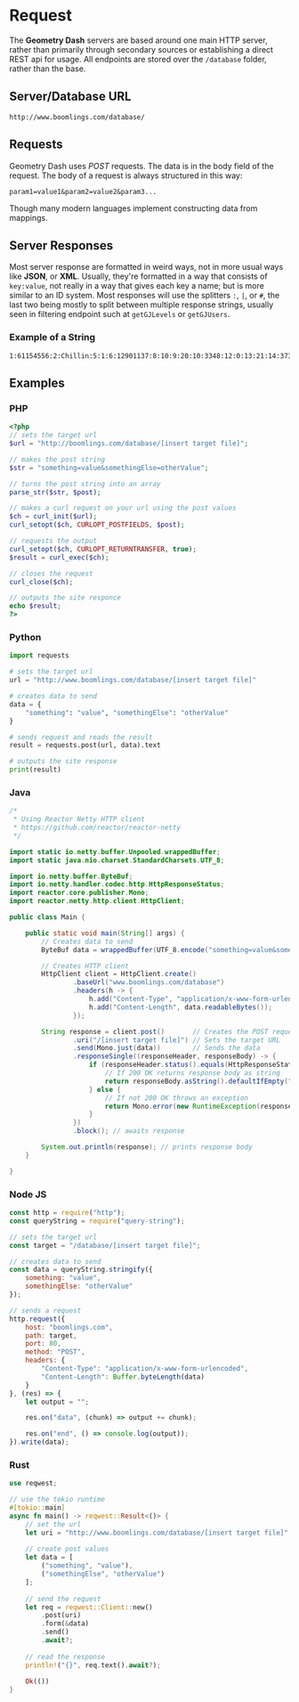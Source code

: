 # Request

The **Geometry Dash** servers are based around one main HTTP server, rather than primarily through secondary sources or establishing a direct REST api for usage. All endpoints are stored over the `/database` folder, rather than the base.

## Server/Database URL

```plain
http://www.boomlings.com/database/
```

## Requests

Geometry Dash uses *POST* requests. The data is in the body field of the request. The body of a request is always structured in this way:

```plain
param1=value1&param2=value2&param3...
```

Though many modern languages implement constructing data from mappings.

## Server Responses

Most server response are formatted in weird ways, not in more usual ways like **JSON**, or **XML**. Usually, they're formatted in a way that consists of `key:value`,  not really in a way that gives each key a name; but is more similar to an ID system. Most responses will use the splitters `:`, `|`, or `#`, the last two being mostly to split between multiple response strings, usually seen in filtering endpoint such at `getGJLevels` or `getGJUsers`.

### Example of a String

```plain
1:61154556:2:Chillin:5:1:6:12901137:8:10:9:20:10:3348:12:0:13:21:14:373:17::43:4:25::18:3:19:24962:42:0:45:29651:3:UmVtYWtlIG9mIG15IG9sZCAyLjAgbGV2ZWwgY2FsbGVkIENoaWxsIHhkIEp1c3QgYSBzaW1wbGUgYW5kIGNoaWxsIGxldmVsLCBlbmpveSA6KQ==:15:3:30:0:31:0:37:0:38:1:39:3:46:1:47:2:35:669275
```

## Examples

<!-- tabs:start -->

### **PHP**

```php
<?php
// sets the target url
$url = "http://boomlings.com/database/[insert target file]";

// makes the post string
$str = "something=value&somethingElse=otherValue";

// turns the post string into an array
parse_str($str, $post);

// makes a curl request on your url using the post values
$ch = curl_init($url);
curl_setopt($ch, CURLOPT_POSTFIELDS, $post);

// requests the output
curl_setopt($ch, CURLOPT_RETURNTRANSFER, true);
$result = curl_exec($ch);

// closes the request
curl_close($ch);

// outputs the site responce
echo $result;
?>
```

### **Python**

```py
import requests

# sets the target url
url = "http://www.boomlings.com/database/[insert target file]"

# creates data to send
data = {
    "something": "value", "somethingElse": "otherValue"
}

# sends request and reads the result
result = requests.post(url, data).text

# outputs the site response
print(result)
```

### **Java**

```java
/*
 * Using Reactor Netty HTTP client
 * https://github.com/reactor/reactor-netty
 */

import static io.netty.buffer.Unpooled.wrappedBuffer;
import static java.nio.charset.StandardCharsets.UTF_8;

import io.netty.buffer.ByteBuf;
import io.netty.handler.codec.http.HttpResponseStatus;
import reactor.core.publisher.Mono;
import reactor.netty.http.client.HttpClient;

public class Main {

    public static void main(String[] args) {
        // Creates data to send
        ByteBuf data = wrappedBuffer(UTF_8.encode("something=value&somethingElse=otherValue"));

        // Creates HTTP client
        HttpClient client = HttpClient.create()
                .baseUrl("www.boomlings.com/database")
                .headers(h -> {
                    h.add("Content-Type", "application/x-www-form-urlencoded");
                    h.add("Content-Length", data.readableBytes());
                });

        String response = client.post()       // Creates the POST request
                .uri("/[insert target file]") // Sets the target URL
                .send(Mono.just(data))        // Sends the data
                .responseSingle((responseHeader, responseBody) -> {
                    if (responseHeader.status().equals(HttpResponseStatus.OK)) {
                        // If 200 OK returns response body as string
                        return responseBody.asString().defaultIfEmpty("");
                    } else {
                        // If not 200 OK throws an exception
                        return Mono.error(new RuntimeException(responseHeader.status().toString()));
                    }
                })
                .block(); // awaits response

        System.out.println(response); // prints response body
    }

}

```

### **Node JS**

```js
const http = require("http");
const queryString = require("query-string");

// sets the target url
const target = "/database/[insert target file]";

// creates data to send
const data = queryString.stringify({
    something: "value",
    somethingElse: "otherValue"
});

// sends a request
http.request({
    host: "boomlings.com",
    path: target,
    port: 80,
    method: "POST",
    headers: {
        "Content-Type": "application/x-www-form-urlencoded",
        "Content-Length": Buffer.byteLength(data)
    }
}, (res) => {
    let output = "";

    res.on("data", (chunk) => output += chunk);

    res.on("end", () => console.log(output));
}).write(data);
```

### **Rust**

```rust
use reqwest;

// use the tokio runtime
#[tokio::main]
async fn main() -> reqwest::Result<()> {
    // set the url
    let uri = "http://www.boomlings.com/database/[insert target file]";
    
    // create post values
    let data = [
        ("something", "value"),
        ("somethingElse", "otherValue")
    ];
    
    // send the request
    let req = reqwest::Client::new()
        .post(uri)
        .form(&data)
        .send()
        .await?;
    
    // read the response
    println!("{}", req.text().await?);
    
    Ok(())
}
```

<!-- tabs:end -->
